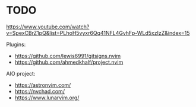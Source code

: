 # TODO

https://www.youtube.com/watch?v=SpexCBrZ1pQ&list=PLhoH5vyxr6Qq41NFL4GvhFp-WLd5xzIzZ&index=15

Plugins:
- https://github.com/lewis6991/gitsigns.nvim
- https://github.com/ahmedkhalf/project.nvim

AIO project:
- https://astronvim.com/
- https://nvchad.com/
- https://www.lunarvim.org/

